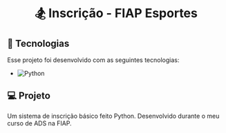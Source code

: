 <h1 align="center">
  <p>🏂 Inscrição - FIAP Esportes</p>
</h1>

## 🚀 Tecnologias

Esse projeto foi desenvolvido com as seguintes tecnologias:

- ![Python](https://img.shields.io/badge/Python-FFD43B?style=for-the-badge&logo=python&logoColor=blue)

## 💻 Projeto

Um sistema de inscrição básico feito Python. Desenvolvido durante o meu curso de ADS na FIAP.
